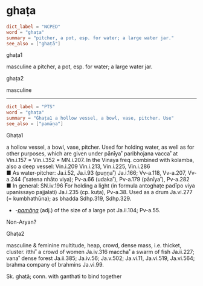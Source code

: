 # ghaṭa

``` toml
dict_label = "NCPED"
word = "ghaṭa"
summary = "pitcher, a pot, esp. for water; a large water jar."
see_also = ["ghaṭā"]
```

ghaṭa1

masculine a pitcher, a pot, esp. for water; a large water jar.

ghaṭa2

masculine

--------------------

``` toml
dict_label = "PTS"
word = "ghaṭa"
summary = "Ghaṭa1 a hollow vessel, a bowl, vase, pitcher. Use"
see_also = ["pamāṇa"]
```

Ghaṭa1

a hollow vessel, a bowl, vase, pitcher. Used for holding water, as well as for other purposes, which are given under pānīya˚ paribhojana vacca˚ at Vin.i.157 = Vin.i.352 = MN.i.207. In the Vinaya freq. combined with kolamba, also a deep vessel: Vin.i.209 Vin.i.213, Vin.i.225, Vin.i.286  
■ As water\-pitcher: Ja.i.52, Ja.i.93 (puṇṇa˚) Ja.i.166; Vv\-a.118, Vv\-a.207, Vv\-a.244 (˚satena nhāto viya); Pv\-a.66 (udaka˚), Pv\-a.179 (pānīya˚), Pv\-a.282  
■ In general: SN.iv.196 For holding a light (in formula antoghaṭe padīpo viya upanissayo pajjalati) Ja.i.235 (cp. kuṭa), Pv\-a.38. Used as a drum Ja.vi.277 (= kumbhathūna); as bhadda Sdhp.319, Sdhp.329.

* *\-[pamāṇa](pamāṇa.md)* (adj.) of the size of a large pot Ja.ii.104; Pv\-a.55.

Non\-Aryan?

Ghaṭa2

masculine & feminine multitude, heap, crowd, dense mass, i.e. thicket, cluster. itthi˚ a crowd of women Ja.iv.316 maccha˚ a swarm of fish Ja.ii.227; vana˚ dense forest Ja.ii.385; Ja.iv.56; Ja.v.502; Ja.vi.11, Ja.vi.519, Ja.vi.564; brahma company of brahmins Ja.vi.99.

Sk. ghaṭā; conn. with ganthati to bind together

